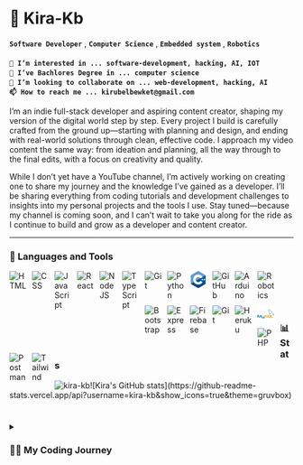 # 👋 Kira-Kb

**`Software Developer`** , **`Computer Science`** , **`Embedded system`** , **`Robotics`**
<br/><br/>
**`👀 I’m interested in ... software-development, hacking, AI, IOT`**<br/>
**`🌱 I’ve Bachlores Degree in ... computer science`**<br/>
**`💞️ I’m looking to collaborate on ... web-development, hacking, AI`**<br/>
**`📫 How to reach me ... kirubelbewket@gmail.com`**<br/>

I’m an indie full-stack developer and aspiring content creator, shaping my version of the digital world step by step. Every project I build is carefully crafted from the ground up—starting with planning and design, and ending with real-world solutions through clean, effective code. I approach my video content the same way: from ideation and planning, all the way through to the final edits, with a focus on creativity and quality.

While I don’t yet have a YouTube channel, I’m actively working on creating one to share my journey and the knowledge I’ve gained as a developer. I’ll be sharing everything from coding tutorials and development challenges to insights into my personal projects and the tools I use. Stay tuned—because my channel is coming soon, and I can’t wait to take you along for the ride as I continue to build and grow as a developer and content creator.

<!--
   <p align="left">
      <a href="https://www.youtube.com/c/fknight?sub_confirmation=1">
         <img alt="youtube subscribers" title="Subscribe to my YouTube channel" src="https://custom-icon-badges.demolab.com/youtube/channel/subscribers/UC2WHjPDvbE6O328n17ZGcfg?color=%23E05D44&label=SUBSCRIBE&logo=video&logoColor=white&style=for-the-badge&labelColor=CE4630"/></a> 
      <a href="https://www.youtube.com/c/fknight">
         <img alt="youtube views" title="YouTube views" src="https://custom-icon-badges.demolab.com/youtube/channel/views/UC2WHjPDvbE6O328n17ZGcfg?color=%23E1AD0E&logo=eye&logoColor=white&style=for-the-badge&labelColor=C79600"/></a> 
      <a href="https://github.com/ForrestKnight?tab=followers">
         <img alt="followers" title="Follow me on Github" src="https://custom-icon-badges.demolab.com/github/followers/ForrestKnight?color=236ad3&labelColor=1155ba&style=for-the-badge&logo=person-add&label=Follow&logoColor=white"/></a>
      <a href="https://github.com/ForrestKnight?tab=repositories&sort=stargazers">
         <img alt="total stars" title="Total stars on GitHub" src="https://custom-icon-badges.demolab.com/github/stars/ForrestKnight?color=55960c&style=for-the-badge&labelColor=488207&logo=star"/></a>
   </p>
-->
---

### 🧰 Languages and Tools

<img align="left" alt="HTML" width="30px" style="padding-right:10px; padding-bottom:10px;" src="https://cdn.jsdelivr.net/gh/devicons/devicon/icons/html5/html5-plain.svg" />
<img align="left" alt="CSS" width="30px" style="padding-right:10px; padding-bottom:10px;" src="https://cdn.jsdelivr.net/gh/devicons/devicon/icons/css3/css3-plain.svg" />
<img align="left" alt="JavaScript" width="30px" style="padding-right:10px; padding-bottom:10px;" src="https://cdn.jsdelivr.net/gh/devicons/devicon/icons/javascript/javascript-plain.svg" />
<img align="left" alt="React" width="30px" style="padding-right:10px; padding-bottom:10px;" src="https://cdn.jsdelivr.net/gh/devicons/devicon/icons/react/react-original.svg" />
<img align="left" alt="NodeJS" width="30px" style="padding-right:10px; padding-bottom:10px;" src="https://cdn.jsdelivr.net/gh/devicons/devicon/icons/nodejs/nodejs-original.svg" />
<img align="left" alt="TypeScript" width="30px" style="padding-right:10px; padding-bottom:10px;" src="https://cdn.jsdelivr.net/gh/devicons/devicon/icons/typescript/typescript-plain.svg" />
<img align="left" alt="Git" width="30px" style="padding-right:10px; padding-bottom:10px;" src="https://cdn.jsdelivr.net/gh/devicons/devicon/icons/git/git-original.svg" />
<img align="left" alt="Python" width="30px" style="padding-right:10px; padding-bottom:10px;" src="https://cdn.jsdelivr.net/gh/devicons/devicon/icons/python/python-plain.svg" />
<img align="left" alt="C++" width="30px" style="padding-right:10px; padding-bottom:10px;" src="https://raw.githubusercontent.com/devicons/devicon/master/icons/cplusplus/cplusplus-original.svg" />
<img align="left" alt="GitHub" width="30px" style="padding-right:10px; padding-bottom:10px;" src="https://static-00.iconduck.com/assets.00/github-icon-512x512-bgdhvgjm.png" />
<img align="left" alt="Arduino" width="30px" style="padding-right:10px; padding-bottom:10px;" src="https://cdn.worldvectorlogo.com/logos/arduino-1.svg" />
<img align="left" alt="Robotics" width="30px" style="padding-right:10px; padding-bottom:10px;" src="https://cdn-icons-png.freepik.com/256/12775/12775607.png?semt=ais_hybrid" />

<img align="left" alt="Bootstrap" width="30px" style="padding-right:10px; padding-bottom:10px;" src="https://v5.getbootstrap.com/docs/5.0/assets/brand/bootstrap-logo-shadow.png" />
<img align="left" alt="Express" width="30px" style="padding-right:10px; padding-bottom:10px;" src="https://ajeetchaulagain.com/static/7cb4af597964b0911fe71cb2f8148d64/87351/express-js.png" />
<img align="left" alt="Firebase" width="30px" style="padding-right:10px; padding-bottom:10px;" src="https://www.vectorlogo.zone/logos/firebase/firebase-icon.svg" />
<img align="left" alt="Git" width="30px" style="padding-right:10px; padding-bottom:10px;" src="https://www.vectorlogo.zone/logos/git-scm/git-scm-icon.svg" />
<img align="left" alt="Heruku" width="30px" style="padding-right:10px; padding-bottom:10px;" src="https://www.vectorlogo.zone/logos/heroku/heroku-icon.svg" />
<img align="left" alt="Mysql" width="30px" style="padding-right:10px; padding-bottom:10px;" src="https://raw.githubusercontent.com/devicons/devicon/master/icons/mysql/mysql-original-wordmark.svg" />
<img align="left" alt="PHP" width="30px" style="padding-right:10px; padding-bottom:10px;" src="https://static-00.iconduck.com/assets.00/php-icon-2048x2048-jyo8hbbt.png" />
<img align="left" alt="Postman" width="30px" style="padding-right:10px; padding-bottom:10px;" src="https://www.vectorlogo.zone/logos/getpostman/getpostman-icon.svg" />
<img align="left" alt="Tailwind" width="30px" style="padding-right:10px; padding-bottom:10px;" src="https://www.vectorlogo.zone/logos/tailwindcss/tailwindcss-icon.svg" />
<br /><br /><br />


<!--[<img src="https://custom-icon-badges.demolab.com/badge/-Subscribe%20For%20More-red?style=for-the-badge&logo=video&logoColor=white"/>](https://www.youtube.com/c/fknight?sub_confirmation=1) -->

#

### 📊 Stats

<p><img align="left" src="https://github-readme-stats.vercel.app/api/top-langs?username=kira-kb&&show_icons=true&theme=gruvbox" alt="kira-kb" /></p>
<!--<p><img align="left" src="https://github-readme-stats.vercel.app/api/top-langs?username=kira-kb&show_icons=true&locale=en&layout=compact" alt="kira-kb" /></p> -->
![Kira's GitHub stats](https://github-readme-stats.vercel.app/api?username=kira-kb&show_icons=true&theme=gruvbox)

<!-- ![GitHub Streak](https://streak-stats.demolab.com?user=ForrestKnight&theme=gruvbox&border_radius=4.5) -->

#
<details>
 <summary><h3>👨‍💻 My Coding Journey</h3></summary>
   I started my coding journey as a curious learner, diving into everything I could about the world of programming—HTML, CSS, JavaScript, PHP, SQL, Node.js, React, C++, Arduino, Python, and more. Along the way, I grew fascinated with building both software and hardware projects, from web development to embedded systems, and everything in between. But for a while, my focus shifted to mastering the Model-View-Controller (MVC) architecture and refining my skills in building full-stack applications with technologies like React, React Native, Express, Django, and MongoDB.

As I developed these skills, I began to dream bigger—bigger than just coding for the sake of coding. My goal shifted to building something of my own. Something tangible. An app. A product. I’ve been working toward this vision for a while now, learning, experimenting, and refining my craft, but I’ve also realized that I’ve been holding back. The comfort of skills I already know is nice, but I’m ready to take things to the next level.

That’s why I’m now setting my sights on creating a YouTube channel to share my journey, document my growth, and hopefully inspire others along the way. I’m not just here to make videos—I’m here to build real products. I’m here to combine my knowledge of front-end, back-end, and embedded development to bring my own ideas to life. But to do that, I need to make some changes to how I approach my time and projects.

So, here’s my plan: I’ll be streamlining my YouTube content and committing more of my focus to building that dream product. I’ve got the skills, the drive, and the tools. All that’s left is to take action. By the end of 2023, I’ll be ready to release my first app, my first product. And trust me, I’m not just talking about it. I’m working on it now.

This is my next big leap. I'm ready to get uncomfortable again, to push past the easy path, and to create something real. The journey is only just beginning, and I’m coming for it—don’t wait up.

<!---



kira-kb/kira-kb is a ✨ special ✨ repository because its `README.md` (this file) appears on your GitHub profile.
You can click the Preview link to take a look at your changes.
--->
